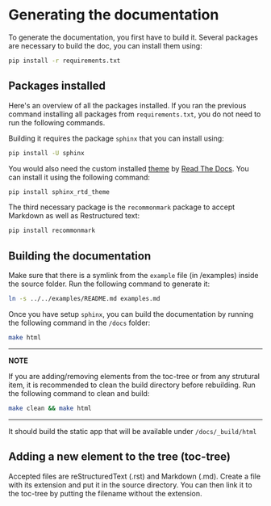 # Generating the documentation

To generate the documentation, you first have to build it. Several packages are necessary to build the doc,
you can install them using:

```bash
pip install -r requirements.txt
```
 
## Packages installed

Here's an overview of all the packages installed. If you ran the previous command installing all packages from 
`requirements.txt`, you do not need to run the following commands.

Building it requires the package `sphinx` that you can 
install using:

```bash
pip install -U sphinx
```

You would also need the custom installed [theme](https://github.com/readthedocs/sphinx_rtd_theme) by 
[Read The Docs](https://readthedocs.org/). You can install it using the following command:

```bash
pip install sphinx_rtd_theme
```

The third necessary package is the `recommonmark` package to accept Markdown as well as Restructured text:

```bash
pip install recommonmark
```

## Building the documentation

Make sure that there is a symlink from the `example` file (in /examples) inside the source folder. Run the following 
command to generate it:

```bash
ln -s ../../examples/README.md examples.md
```

Once you have setup `sphinx`, you can build the documentation by running the following command in the `/docs` folder:

```bash
make html
```

---
**NOTE**

If you are adding/removing elements from the toc-tree or from any strutural item, it is recommended to clean the build
directory before rebuilding. Run the following command to clean and build:

```bash
make clean && make html
```

---

It should build the static app that will be available under `/docs/_build/html`

## Adding a new element to the tree (toc-tree)

Accepted files are reStructuredText (.rst) and Markdown (.md). Create a file with its extension and put it
in the source directory. You can then link it to the toc-tree by putting the filename without the extension.

